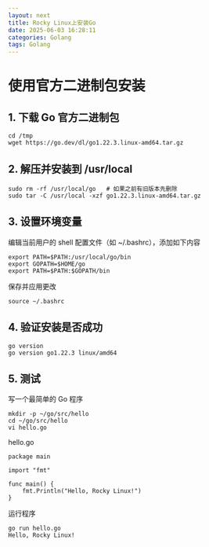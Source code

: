 ```yaml
---
layout: next
title: Rocky Linux上安装Go
date: 2025-06-03 16:28:11
categories: Golang
tags: Golang
---
```


# 使用官方二进制包安装

## 1. 下载 Go 官方二进制包
```
cd /tmp
wget https://go.dev/dl/go1.22.3.linux-amd64.tar.gz
```
## 2. 解压并安装到 /usr/local
```
sudo rm -rf /usr/local/go   # 如果之前有旧版本先删除
sudo tar -C /usr/local -xzf go1.22.3.linux-amd64.tar.gz
```

## 3. 设置环境变量
编辑当前用户的 shell 配置文件（如 ~/.bashrc），添加如下内容
```
export PATH=$PATH:/usr/local/go/bin
export GOPATH=$HOME/go
export PATH=$PATH:$GOPATH/bin
```
保存并应用更改
```
source ~/.bashrc
```
## 4. 验证安装是否成功
```
go version
go version go1.22.3 linux/amd64
```

<!-- more -->

## 5. 测试
写一个最简单的 Go 程序
```
mkdir -p ~/go/src/hello
cd ~/go/src/hello
vi hello.go
```
hello.go
```
package main

import "fmt"

func main() {
    fmt.Println("Hello, Rocky Linux!")
}
```
运行程序
```
go run hello.go
Hello, Rocky Linux!
```
